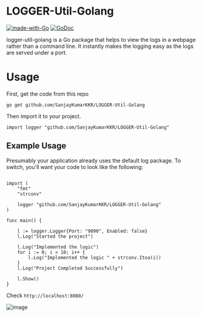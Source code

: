 # LOGGER-Util-Golang
[![made-with-Go](https://img.shields.io/badge/Made%20with-Go-1f425f.svg)](http://golang.org)
[![GoDoc](https://img.shields.io/static/v1?label=godoc&message=reference&color=blue)](https://pkg.go.dev/github.com/SanjayKumarKKR/LOGGER-Util-Golang)

logger-util-golang is a Go package that helps to view the logs in a webpage rather than a command line. It instantly makes the logging easy as the logs are served under a port. 

# Usage
First, get the code from this repo 

``go get github.com/SanjayKumarKKR/LOGGER-Util-Golang``

Then import it to your project.

``import logger "github.com/SanjayKumarKKR/LOGGER-Util-Golang" ``


## Example Usage

Presumably your application already uses the default log package. To switch, you'll want your code to look like the following:


```package main

import (
	"fmt"
	"strconv"

	logger "github.com/SanjayKumarKKR/LOGGER-Util-Golang"
)

func main() {

	l := logger.Logger{Port: "9090", Enabled: false}
	l.Log("Started the project")
	
	l.Log("Implemented the logic")
	for i := 0; i < 10; i++ {
		l.Log("Implemented the logic " + strconv.Itoa(i))
	}
	l.Log("Project Completed Successfully")

	l.Show()
}

```

Check ``http://localhost:8080/``


![image](https://user-images.githubusercontent.com/39922507/136735688-b183d765-fc1c-42b0-b80b-6557ce9907dc.png)

